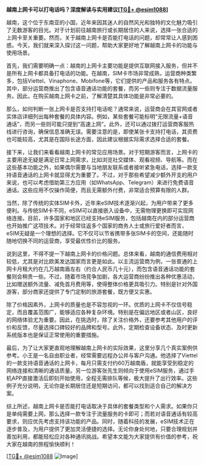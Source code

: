 **越南上网卡可以打电话吗？深度解读与实用建议[[TG💪+ @esim1088](https://t.me/s/esim1088)]**

越南，这个位于东南亚的小国，近年来因其迷人的自然风光和独特的文化魅力吸引了无数游客的目光。对于计划前往越南旅行或长期居住的人来说，选择一张合适的上网卡至关重要。然而，关于越南上网卡是否能打电话的问题，却常常让人感到困惑。今天，我们就来深入探讨这一问题，帮助大家更好地了解越南上网卡的功能与使用场景。

首先，我们需要明确一点：越南的上网卡主要功能是提供互联网接入服务，但并不是所有上网卡都具备打电话的功能。在越南，SIM卡市场非常成熟，运营商种类繁多，包括Viettel、Vinaphone、Mobifone等，它们提供的产品和服务各有特点。其中，部分运营商推出了包含语音通话功能的套餐，而另一些则专注于数据流量服务。因此，在购买越南上网卡之前，了解清楚其具体功能是非常必要的。

那么，如何判断一张上网卡是否支持打电话呢？通常来说，运营商会在其官网或者实体店详细列出每种套餐的具体内容。例如，某些套餐可能标明“无限流量+语音通话”，而另一些则可能只提到“高速上网”。此外，还可以通过拨打运营商客服热线进行咨询，确保信息准确无误。需要注意的是，即使某张卡支持打电话，其资费也可能较高，尤其是在国际长途方面，因此建议根据实际需求选择合适的套餐。

接下来，让我们来看看越南上网卡的常见应用场景。对于短期游客而言，上网卡的主要用途无疑是满足日常上网需求，比如浏览社交媒体、观看视频、导航等。而在这些基本功能之外，如果偶尔需要与当地朋友联系或者接听紧急电话，选择一款支持语音通话的上网卡就显得尤为重要了。不过，对于那些希望减少额外开支的用户来说，也可以考虑借助第三方应用（如WhatsApp、Telegram）来进行免费语音通话。这些应用不仅操作简便，而且无需额外付费，非常适合预算有限的人群。

当然，除了传统的实体SIM卡外，近年来eSIM技术逐渐兴起，为用户带来了更多便利。与传统SIM卡不同，eSIM可以直接嵌入设备中，无需物理更换即可实现网络连接。目前，许多国家和地区已经支持eSIM服务，包括越南在内的部分运营商也开始推广这项技术。对于经常往返多个国家的商务人士或旅行爱好者而言，eSIM无疑是一个理想的选择。它不仅可以节省携带多张SIM卡的空间，还能随时随地切换不同的运营商，享受最优性价比的服务。

说到这里，不得不提一下越南上网卡的价格问题。总体来看，越南的通信费用相对较低，尤其是对比欧美发达国家而言更是如此。以主流运营商为例，一张普通的上网卡月租大约在几万越南盾左右（约合人民币几十元），而包含语音通话功能的套餐则会稍贵一些。不过，随着市场竞争加剧，各大运营商纷纷推出各种优惠活动，比如赠送额外流量、减免首月费用等，使得整体价格更具吸引力。特别是针对外国游客，部分商家还提供了专门定制的旅游套餐，既方便又实惠。

除了价格因素外，上网卡的质量也是不容忽视的一环。优质的上网卡不仅信号稳定，而且覆盖范围广，能够适应各种复杂环境。特别是在偏远地区或者山区，良好的网络体验尤为重要。因此，在挑选时，除了关注价格外，还要参考其他用户的评价和反馈，尽量选择口碑较好的品牌和型号。此外，定期检查设备状态、及时更新系统版本也是保证正常使用的重要措施。

最后，为了让大家更直观地理解越南上网卡的实际效果，这里分享几个真实案例供参考。小王是一名自由职业者，经常需要远程办公并与客户沟通。他选择了Viettel的一款支持语音通话的上网卡，每月只需支付约60万越南盾，就能享受到稳定的网络连接和清晰的通话质量。另一位游客张先生则倾向于使用eSIM服务，通过手机APP直接激活后即刻开始使用，全程无需排队等候，极大提升了出行效率。这些例子充分说明，无论你是长期居住还是短期访问，都可以找到适合自己的解决方案。

综上所述，越南上网卡是否能打电话取决于具体的套餐类型和个人需求。如果你只是单纯需要上网，那么选择一款专注于流量服务的卡即可；而若对语音通话有较高要求，则应优先考虑支持该功能的产品。同时，随着科技的发展，eSIM技术正在逐步普及，为用户提供了更加灵活便捷的选择。无论你身处何地，只要合理规划并善加利用，都能轻松应对各种通讯挑战。希望本文能为大家提供有价值的参考，祝大家在越南的旅程愉快顺利！

[[TG💪+ @esim1088](https://t.me/s/esim1088) ![Image](https://i.postimg.cc/4NQfJmqS/Snipaste-2025-05-13-00-14-12.png)]